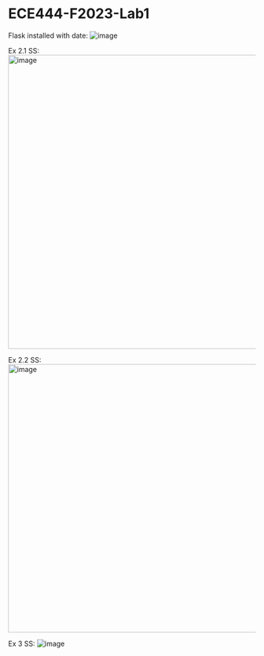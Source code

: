 # ECE444-F2023-Lab1
Flask installed with date:
![image](https://github.com/ArnauvGilotra/ECE444-F2023-Lab1/assets/61934622/db1c73f5-1d9a-4402-8aa2-fbd31c98d6f5)

Ex 2.1 SS: 
<img width="598" alt="image" src="https://github.com/ArnauvGilotra/ECE444-F2023-Lab1/assets/61934622/b60af067-be28-4d6e-ac58-f2af9afa60c5">

Ex 2.2 SS:
<img width="546" alt="image" src="https://github.com/ArnauvGilotra/ECE444-F2023-Lab1/assets/61934622/313649cb-1f07-4c80-96fe-715cd8571df1">

Ex 3 SS:
![image](https://github.com/ArnauvGilotra/ECE444-F2023-Lab1/assets/61934622/667ef0d3-f87d-42aa-90e3-553e6d05cb97)


